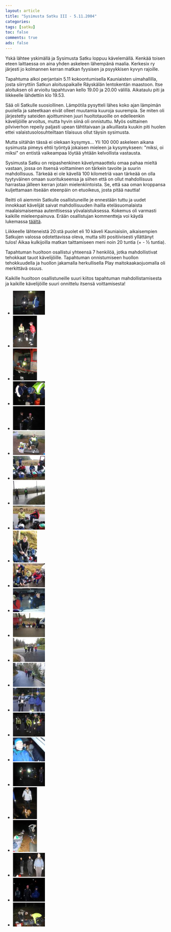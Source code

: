 ```yaml
---
layout: article 
title: "Sysimusta Satku III - 5.11.2004" 
categories: 
tags: [satku]
toc: false 
comments: true 
ads: false 
---
```


Yskä lähtee yskimällä ja Sysimusta Satku loppuu kävelemällä. Kenkää
toisen eteen laittaessa on aina yhden askeleen lähempänä maalia.
Kerkesix ry järjesti jo kolmannen kerran matkan fyysisen ja psyykkisen
kyvyn rajoille.

Tapahtuma alkoi perjantain 5.11 kokoontumisella Kauniaisten
uimahallilla, josta siirryttiin Satkun aloituspaikalle Räyskälän
lentokentän maastoon. Itse aloituksen oli arvioitu tapahtuvan kello
19.00 ja 20.00 välillä. Aikataulu piti ja liikkeelle lähdettiin klo
19.53.

Sää oli Satkulle suosiollinen. Lämpötila pysytteli lähes koko ajan
lämpimän puolella ja sateetkaan eivät olleet muutamia kuuroja suurempia.
Se miten oli järjestetty sateiden ajoittuminen juuri huoltotauoille on
edelleenkin kävelijöille arvoitus, mutta hyvin siinä oli onnistuttu.
Myös osittainen pilviverhon repeily paljasti upean tähtitaivaan ja
alkuillasta kuukin piti huolen ettei valaistusolosuhteiltaan tilaisuus
ollut täysin sysimusta.

Mutta siitähän tässä ei olekaan kysymys... Yli 100 000 askeleen aikana
sysimusta pimeys ehtii työntyä jokaisen mieleen ja kysymykseen: "miksi,
oi miksi" on entistä vaikeampaa löytää yhtään kelvollista vastausta.

Sysimusta Satku on reipashenkinen kävelymaaottelu omaa pahaa mieltä
vastaan, jossa on itsensä voittaminen on tärkein tavoite ja suurin
mahdollisuus. Tärkeää ei ole kävellä 100 kilometriä vaan tärkeää on olla
tyytyväinen omaan suoritukseensa ja siihen että on ollut mahdollisuus
harrastaa jälleen kerran jotain mielenkiintoista. Se, että saa oman
kroppansa kuljettamaan itseään eteenpäin on etuoikeus, josta pitää
nauttia!

Reitti oli aiemmin Satkulle osallistuneille je ennestään tuttu ja uudet
innokkaat kävelijät saivat mahdollisuuden ihailla eteläsuomalaista
maalaismaisemaa autenttisessa yövalaistuksessa. Kokemus oli varmasti
kaikille mieleenpainuva. Erään osallistujan kommentteja voi käydä
lukemassa
[täältä](http://www.hevoslaaksontalli.fi/ApoBlog/2004/11/07/sysimustan-satkun-jalkitunnelmia/).

Liikkeelle lähteneistä 20:stä puolet eli 10 käveli Kauniaisiin,
aikaisempien Satkujen valossa odotettavissa oleva, mutta silti
positiivisesti yllättänyt tulos! Aikaa kulkijoilla matkan taittamiseen
meni noin 20 tuntia (+ - ½ tuntia).

Tapahtuman huoltoon osallistui yhteensä 7 henkilöä, jotka mahdollistivat
tehokkaat tauot kävelijöille. Tapahtuman onnistumiseen huollon
tehokkuudella ja huollon jakamalla herkullisella Play
maitokaakaojuomalla oli merkittävä osuus.

Kaikille huoltoon osallistuneille suuri kiitos tapahtuman
mahdollistamisesta ja kaikille kävelijöille suuri onnittelu itsensä
voittamisesta!

<div class="th-grid image-gallery" markdown="1">

-   [![](/images/sysimusta-satku-3/Thumbnails/1.jpg)](/images/sysimusta-satku-3/1.jpg)
-   [![](/images/sysimusta-satku-3/Thumbnails/10.jpg)](/images/sysimusta-satku-3/10.jpg)
-   [![](/images/sysimusta-satku-3/Thumbnails/11.jpg)](/images/sysimusta-satku-3/11.jpg)
-   [![](/images/sysimusta-satku-3/Thumbnails/12.jpg)](/images/sysimusta-satku-3/12.jpg)
-   [![](/images/sysimusta-satku-3/Thumbnails/13.jpg)](/images/sysimusta-satku-3/13.jpg)
-   [![](/images/sysimusta-satku-3/Thumbnails/14.jpg)](/images/sysimusta-satku-3/14.jpg)
-   [![](/images/sysimusta-satku-3/Thumbnails/15.jpg)](/images/sysimusta-satku-3/15.jpg)
-   [![](/images/sysimusta-satku-3/Thumbnails/16.jpg)](/images/sysimusta-satku-3/16.jpg)
-   [![](/images/sysimusta-satku-3/Thumbnails/17.jpg)](/images/sysimusta-satku-3/17.jpg)
-   [![](/images/sysimusta-satku-3/Thumbnails/18.jpg)](/images/sysimusta-satku-3/18.jpg)
-   [![](/images/sysimusta-satku-3/Thumbnails/19.jpg)](/images/sysimusta-satku-3/19.jpg)
-   [![](/images/sysimusta-satku-3/Thumbnails/2.jpg)](/images/sysimusta-satku-3/2.jpg)
-   [![](/images/sysimusta-satku-3/Thumbnails/20.jpg)](/images/sysimusta-satku-3/20.jpg)
-   [![](/images/sysimusta-satku-3/Thumbnails/21.jpg)](/images/sysimusta-satku-3/21.jpg)
-   [![](/images/sysimusta-satku-3/Thumbnails/22.jpg)](/images/sysimusta-satku-3/22.jpg)
-   [![](/images/sysimusta-satku-3/Thumbnails/23.jpg)](/images/sysimusta-satku-3/23.jpg)
-   [![](/images/sysimusta-satku-3/Thumbnails/24.jpg)](/images/sysimusta-satku-3/24.jpg)
-   [![](/images/sysimusta-satku-3/Thumbnails/3.jpg)](/images/sysimusta-satku-3/3.jpg)
-   [![](/images/sysimusta-satku-3/Thumbnails/4.jpg)](/images/sysimusta-satku-3/4.jpg)
-   [![](/images/sysimusta-satku-3/Thumbnails/5.jpg)](/images/sysimusta-satku-3/5.jpg)
-   [![](/images/sysimusta-satku-3/Thumbnails/6.jpg)](/images/sysimusta-satku-3/6.jpg)
-   [![](/images/sysimusta-satku-3/Thumbnails/7.jpg)](/images/sysimusta-satku-3/7.jpg)
-   [![](/images/sysimusta-satku-3/Thumbnails/8.jpg)](/images/sysimusta-satku-3/8.jpg)
-   [![](/images/sysimusta-satku-3/Thumbnails/9.jpg)](/images/sysimusta-satku-3/9.jpg)

</div>
